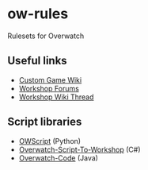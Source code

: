 # ow-rules

Rulesets for Overwatch

## Useful links

- [Custom Game Wiki](https://overwatch.fandom.com/wiki/Custom_Game)
- [Workshop Forums](https://us.forums.blizzard.com/en/overwatch/c/workshop)
- [Workshop Wiki Thread](https://us.forums.blizzard.com/en/overwatch/t/wiki-workshop-syntax-script-database/335011)

## Script libraries

- [OWScript](https://github.com/adapap/OWScript) (Python)
- [Overwatch-Script-To-Workshop](https://github.com/ItsDeltin/Overwatch-Script-To-Workshop) (C#)
- [Overwatch-Code](https://github.com/Groodion/Overwatch-Code) (Java)
